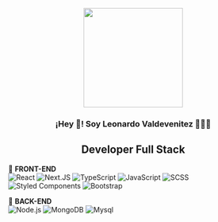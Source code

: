 <p align="center" width="300">
   <img align="center" width="200" src="https://grupoweb.com.ar/profile/profile.png" />
   <h3 align="center">¡Hey 👋! Soy Leonardo Valdevenitez 👨🏻‍💻</h3>
   <h2 align="center">Developer Full Stack </h2>
</p>



🌱 **FRONT-END** <br />
![React](https://img.shields.io/badge/React-black?logo=react)
![Next.JS](https://img.shields.io/badge/Next.JS-black?logo=Next.JS)
![TypeScript](https://img.shields.io/badge/TypeScript-black?logo=typescript)
![JavaScript](https://img.shields.io/badge/ES6,%20HTML5,%20CSS3-black?logo=javascript)
![SCSS](https://img.shields.io/badge/SCSS-black?logo=sass)
![Styled Components](https://img.shields.io/badge/Styled%20Components-black?logo=styled-components)
![Bootstrap](https://img.shields.io/badge/Bootstrap-black?logo=Bootstrap)


🌱 **BACK-END** <br />
![Node.js](https://img.shields.io/badge/Node.js-black?logo=node.js)
![MongoDB](https://img.shields.io/badge/MongoDB-black?logo=mongodb)
![Mysql](https://img.shields.io/badge/MysqlL-black?logo=mysql)







